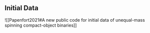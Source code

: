 ## Initial Data

![[Papenfort2021#A new public code for initial data of unequal-mass spinning compact-object binaries]]


